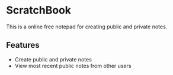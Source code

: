 # ScratchBook

This is a online free notepad for creating public and private notes.

## Features

- Create public and private notes
- View most recent public notes from other users
